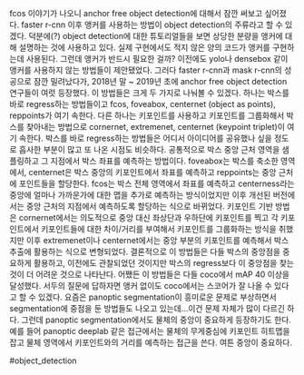 fcos 이야기가 나오니 anchor free object detection에 대해서 잠깐 써보고 싶어졌다.
faster r-cnn 이후 앵커를 사용하는 방법이 object detection의 주류라고 할 수 있겠다. 덕분에(?) object detection에 대한 튜토리얼들을 보면 상당한 분량을 앵커에 대해 설명하는 것에 사용하고 있다. 실제 구현에서도 적지 않은 양의 코드가 앵커를 구현하는데 사용된다.
그런데 앵커가 반드시 필요한 걸까?
이전에도 yolo나 densebox 같이 앵커를 사용하지 않는 방법들이 제안됐었다. 그러다 faster r-cnn과 mask r-cnn의 성공으로 잠깐 밀려났다가, 2018년 말 ~ 2019년 초에 anchor free object detection 연구들이 여럿 등장했다.
이 방법들은 크게 두 가지로 나눠볼 수 있겠다. 하나는 박스를 바로 regress하는 방법들이고 fcos, foveabox, centernet (object as points), reppoints가 여기 속한다. 다른 하나는 키포인트를 사용하고 키포인트를 그룹화해서 박스를 찾아내는 방법으로 cornernet, extremenet, centernet (keypoint triplet)이 여기 속한다.
박스를 바로 regress하는 방법들은 어디서 아이디어를 공유했나 싶을 정도로 흡사한 부분이 많고 또 나온 시점도 비슷하다. 공통적으로 박스 중앙 근처 영역을 샘플링하고 그 지점에서 박스 좌표를 예측하는 방법이다. foveabox는 박스를 축소한 영역에서, centernet은 박스 중앙의 키포인트에서 좌표를 예측하고 reppoints는 중앙 근처에 포인트들을 할당한다. fcos는 박스 전체 영역에서 좌표를 예측하고 centerness라는 중앙에 얼마나 가까운가에 대한 맵을 추가로 예측하는 방식이었지만 이후 개선된 버전에서는 중앙 근처의 지점에서 예측하도록 할당하는 식으로 바뀌었다.
키포인트 기반 방법은 cornernet에서는 의도적으로 중앙 대신 좌상단과 우하단에 키포인트를 찍고 각 키포인트에서 키포인트들에 대한 차이/거리를 부여해서 키포인트를 그룹화하는 방식을 취했지만 이후 extremenet이나 centernet에서는 중앙 부분의 키포인트를 예측해서 박스 추출에 활용하는 식으로 변형되었다.
결론적으로 이 방법들은 다들 박스의 중앙점을 중요하게 활용하고, 이전에도 관찰되었던 것이지만 박스의 regress보다 이 중앙점을 찾는 것이 더 어려운 것으로 나타난다.
어쨌든 이 방법들은 다들 coco에서 mAP 40 이상을 달성했다. 서두의 질문에 답하자면 앵커 없이도 coco에서는 스코어가 잘 나올 수 있다고 할 수 있겠다.
요즘은 panoptic segmentation이 흥미로운 문제로 부상하면서 segmentation에 중점을 둔 방법들도 나오고 있는데...이건 문제 자체가 많이 다르긴 하다. 그런데 panoptic segmentation에서도 물체의 중앙이 중요하게 등장하기도 한다. 예를 들어 panoptic deeplab 같은 접근에서는 물체의 무게중심에 키포인트 히트맵을 잡고 물체 영역에서 키포인트와의 거리를 예측하는 접근을 쓴다.
여튼 중앙이 중요하다.

#object_detection 
